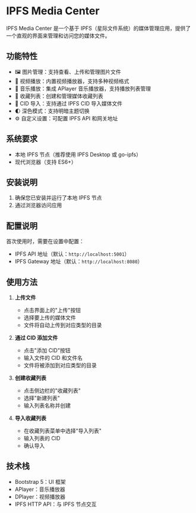 # IPFS Media Center

IPFS Media Center 是一个基于 IPFS（星际文件系统）的媒体管理应用，提供了一个直观的界面来管理和访问您的媒体文件。

## 功能特性

- 🖼️ 图片管理：支持查看、上传和管理图片文件
- 🎥 视频播放：内置视频播放器，支持多种视频格式
- 🎵 音乐播放：集成 APlayer 音乐播放器，支持播放列表管理
- 📁 收藏列表：创建和管理媒体收藏列表
- 🔄 CID 导入：支持通过 IPFS CID 导入媒体文件
- 🌓 深色模式：支持明暗主题切换
- ⚙️ 自定义设置：可配置 IPFS API 和网关地址

## 系统要求

- 本地 IPFS 节点（推荐使用 IPFS Desktop 或 go-ipfs）
- 现代浏览器（支持 ES6+）

## 安装说明

1. 确保您已安装并运行了本地 IPFS 节点
2. 通过浏览器访问应用

## 配置说明

首次使用时，需要在设置中配置：

- IPFS API 地址（默认：`http://localhost:5001`）
- IPFS Gateway 地址（默认：`http://localhost:8080`）

## 使用方法

1. **上传文件**
   - 点击界面上的"上传"按钮
   - 选择要上传的媒体文件
   - 文件将自动上传到对应类型的目录

2. **通过 CID 添加文件**
   - 点击"添加 CID"按钮
   - 输入文件的 CID 和文件名
   - 文件将被添加到对应类型的目录

3. **创建收藏列表**
   - 点击侧边栏的"收藏列表"
   - 选择"新建列表"
   - 输入列表名称并创建

4. **导入收藏列表**
   - 在收藏列表菜单中选择"导入列表"
   - 输入列表的 CID
   - 确认导入

## 技术栈

- Bootstrap 5：UI 框架
- APlayer：音乐播放器
- DPlayer：视频播放器
- IPFS HTTP API：与 IPFS 节点交互 